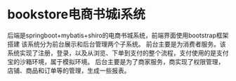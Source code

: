 # bookstore电商书城i系统
  后端是springboot+mybatis+shiro的电商书城系统，前端界面使用bootstrap框架搭建
  该系统分为前台展示和后台管理两个子系统。
  前台主要是为消费者服务。该系统实现了注册，登录，以及从浏览、下单到支付的整个流程，支付使用的是支付宝的沙箱环境，属于模拟环境。
  后台主要是为了商家服务，商实现了权限管理，店铺、商品和订单等的管理，生成一些报表。
